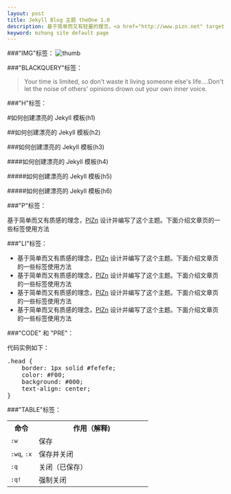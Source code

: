 ```yaml
---
layout: post
title: Jekyll Blog 主题 theOne 1.0
description: 基于简单而又有轻量的理念，<a href="http://www.pizn.net" target="_blank">PIZn</a> 设计并编写了这个主题。下面介绍文章页的一些标签使用方法。
keyword: mzhong site default page
---
```


###"IMG"标签：
<img src="{{ site.url }}/images/yujinxiang.jpeg" alt="thumb" >

###"BLACKQUERY"标签：

> Your time is limited, so don't waste it living someone else's life.…Don't let the noise of others' opinions drown out your own inner voice.

###"H"标签：

#如何创建漂亮的 Jekyll 模板(h1)

##如何创建漂亮的 Jekyll 模板(h2)

###如何创建漂亮的 Jekyll 模板(h3)

####如何创建漂亮的 Jekyll 模板(h4)

#####如何创建漂亮的 Jekyll 模板(h5)

#####如何创建漂亮的 Jekyll 模板(h6)

###"P"标签：

基于简单而又有质感的理念，<a href="http://www.pizn.me" target="_blank">PIZn</a> 设计并编写了这个主题。下面介绍文章页的一些标签使用方法

###"LI"标签：

* 基于简单而又有质感的理念，<a href="http://www.pizn.me" target="_blank">PIZn</a> 设计并编写了这个主题。下面介绍文章页的一些标签使用方法
* 基于简单而又有质感的理念，<a href="http://www.pizn.me" target="_blank">PIZn</a> 设计并编写了这个主题。下面介绍文章页的一些标签使用方法
* 基于简单而又有质感的理念，<a href="http://www.pizn.me" target="_blank">PIZn</a> 设计并编写了这个主题。下面介绍文章页的一些标签使用方法
* 基于简单而又有质感的理念，<a href="http://www.pizn.me" target="_blank">PIZn</a> 设计并编写了这个主题。下面介绍文章页的一些标签使用方法

###"CODE" 和 "PRE"：

代码实例如下：

<pre>
.head {
	border: 1px solid #fefefe;
	color: #F00;
	background: #000;
	text-align: center;
}
</pre>


###"TABLE"标签：

<table width="100%">
	<tbody>
		<tr>
			<th width="20%">命令</th>
			<th width="80%">作用（解释)</th>
		</tr>
		<tr>
			<td>
				<code class="v-code">:w</code>
			</td>
			<td>保存</td>
		</tr>
		<tr>
			<td>
				<code class="v-code">:wq</code>,
				<code class="v-code">:x</code>
			</td>
			<td>保存并关闭</td>
		</tr>
		<tr>
			<td>
				<code class="v-code">:q</code>
			</td>
			<td>关闭（已保存）</td>
		</tr>
		<tr>
			<td>
				<code class="v-code">:q!</code>
			</td>
			<td>强制关闭</td>
		</tr>
	</tbody>
</table>

